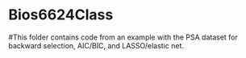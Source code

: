 # Bios6624Class

#This folder contains code from an example with the PSA dataset for backward selection, AIC/BIC, and LASSO/elastic net.

